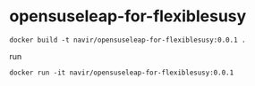# opensuseleap-for-flexiblesusy

```
docker build -t navir/opensuseleap-for-flexiblesusy:0.0.1 .
```

run
```
docker run -it navir/opensuseleap-for-flexiblesusy:0.0.1
```

